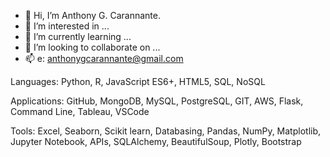 - 👋 Hi, I’m Anthony G. Carannante.
- 👀 I’m interested in ...
- 🌱 I’m currently learning ...
- 💞️ I’m looking to collaborate on ...
- 📫 e: anthonygcarannante@gmail.com

Languages: Python, R, JavaScript ES6+, HTML5, SQL, NoSQL

Applications: GitHub, MongoDB, MySQL, PostgreSQL, GIT, AWS, Flask, Command Line, Tableau, VSCode

Tools: Excel, Seaborn, Scikit learn, Databasing, Pandas, NumPy, Matplotlib, Jupyter Notebook, APIs, SQLAlchemy, BeautifulSoup, Plotly, Bootstrap


<!---
carannantea/carannantea is a ✨ special ✨ repository because its `README.md` (this file) appears on your GitHub profile.
You can click the Preview link to take a look at your changes.
--->
